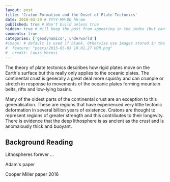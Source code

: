 ```yaml
---
layout: post
title: 'Craton Formation and the Onset of Plate Tectonics'
date: 2018-03-20 # YYYY-MM-DD hh:mm
published: true # Won't build unless true
hidden: true # Will keep the post from appearing in the index (but can be previewed if the link is known)
comments: true
categories: ['geodynamics','underworld']
#image: # default is used if blank. Otherwise use images stored in the _images/posts folder
#  feature: "posts/2015-05-03 10.01.27 HDR.png"
#  credit: Louis Moresi
---
```


The theory of plate tectonics describes how rigid plates move on the Earth's surface but this really only applies to the oceanic plates.
The continental crust is generally a great deal more squishy and can crumple or stretch in response to movements of the oceanic plates forming
mountain belts, rifts and low-lying basins.

Many of the oldest parts of the continental crust are an exception to this generalisation. These are regions that have experienced very little tectonic deformation
in several billion years of existence. Cratons are thought to represent regions of greater strength and this contributes to their longevity.
There is evidence that the deep lithosphere is as ancient as the crust and is anomalously thick and buoyant.




 ## Background Reading

Lithospheres forever ...

Adam's paper

Cooper Miller paper 2016
